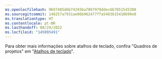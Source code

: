 ```yaml
---
ms.openlocfilehash: 9697485d6b742936a7067979ddec6b7051545300
ms.sourcegitcommit: 148257a7931ae06b962477ffa5483615410699e8
ms.translationtype: HT
ms.contentlocale: pt-BR
ms.lasthandoff: 08/29/2022
ms.locfileid: "145095491"
---
```

Para obter mais informações sobre atalhos de teclado, confira "Quadros de projetos" em "[Atalhos de teclado](/articles/keyboard-shortcuts/#project-boards)".
